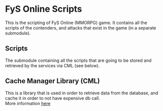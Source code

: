 # FyS Online Scripts

This is the scripting of FyS Online (MMORPG) game. It contains all the scripts of the contenders, and attacks that exist in the game (in a separate submodule).  

## Scripts

The submodule containing all the scripts that are going to be stored and retrieved by the services via CML (see below).

## Cache Manager Library (CML)

This is a library that is used in order to retrieve data from the database, and cache it in order to not have expensive db call.   
More information [here](../doc/CML.md)
